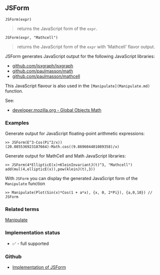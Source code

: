 ## JSForm
 
```
JSForm(expr)
```

> returns the JavaScript form of the `expr`.  

```
JSForm(expr, "Mathcell")
```

> returns the JavaScript form of the `expr` with 'Mathcell' flavor output.  

JSForm generates JavaScript output for the following JavaScript libraries:
* [github.com/jsxgraph/jsxgraph](https://github.com/jsxgraph/jsxgraph)
* [github.com/paulmasson/math](https://github.com/paulmasson/math) 
* [github.com/paulmasson/mathcell](https://github.com/paulmasson/mathcell) 
	  
This JavaScript flavour is also used in the `[Manipulate](Manipulate.md)` function.
	 
See:  
* [developer.mozilla.org - Global Objects Math](https://developer.mozilla.org/de/docs/Web/JavaScript/Reference/Global_Objects/Math) 

### Examples 

Generate output for JavaScript floating-point arithmetic expressions:

```
>> JSForm(E^3-Cos(Pi^2/x)) 
(20.085536923187664)-Math.cos((9.869604401089358)/x)
```

Generate output for MathCell and Math JavaScript libraries:

```
>> JSForm(4*EllipticE(x)+KleinInvariantJ(t)^3, "Mathcell")
add(mul(4,ellipticE(x)),pow(kleinJ(t),3))
```

With `JSForm` you can display the generated JavaScript form of the `Manipulate` function

```
>> Manipulate(Plot(Sin(x)*Cos(1 + a*x), {x, 0, 2*Pi}), {a,0,10}) // JSForm
```

### Related terms 
[Manipulate](Manipulate.md) 






### Implementation status

* &#x2705; - full supported

### Github

* [Implementation of JSForm](https://github.com/axkr/symja_android_library/blob/master/symja_android_library/matheclipse-core/src/main/java/org/matheclipse/core/builtin/OutputFunctions.java#L550) 
